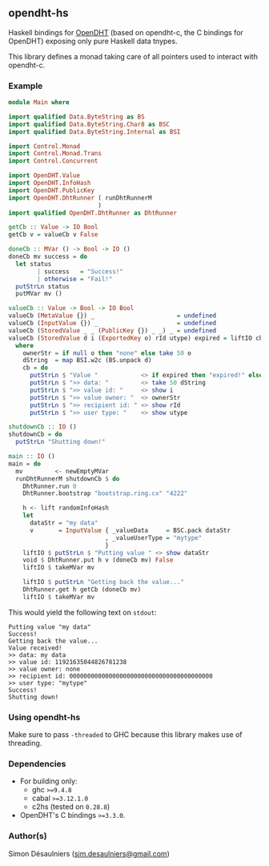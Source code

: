 
## opendht-hs

Haskell bindings for [OpenDHT](https://github.com/savoirfairelinux/opendht)
(based on opendht-c, the C bindings for OpenDHT) exposing only pure Haskell data
tnypes.

This library defines a monad taking care of all pointers used to interact with
opendht-c.

### Example

```haskell
module Main where

import qualified Data.ByteString as BS
import qualified Data.ByteString.Char8 as BSC
import qualified Data.ByteString.Internal as BSI

import Control.Monad
import Control.Monad.Trans
import Control.Concurrent

import OpenDHT.Value
import OpenDHT.InfoHash
import OpenDHT.PublicKey
import OpenDHT.DhtRunner ( runDhtRunnerM
                         )
import qualified OpenDHT.DhtRunner as DhtRunner

getCb :: Value -> IO Bool
getCb v = valueCb v False

doneCb :: MVar () -> Bool -> IO ()
doneCb mv success = do
  let status
        | success   = "Success!"
        | otherwise = "Fail!"
  putStrLn status
  putMVar mv ()

valueCb :: Value -> Bool -> IO Bool
valueCb (MetaValue {}) _                       = undefined
valueCb (InputValue {}) _                      = undefined
valueCb (StoredValue _ _ (PublicKey {}) _ _) _ = undefined
valueCb (StoredValue d i (ExportedKey o) rId utype) expired = liftIO cb >> return True
  where
    ownerStr = if null o then "none" else take 50 o
    dString  = map BSI.w2c (BS.unpack d)
    cb = do
      putStrLn $ "Value "            <> if expired then "expired!" else "received!"
      putStrLn $ ">> data: "         <> take 50 dString
      putStrLn $ ">> value id: "     <> show i
      putStrLn $ ">> value owner: "  <> ownerStr
      putStrLn $ ">> recipient id: " <> show rId
      putStrLn $ ">> user type: "    <> show utype

shutdownCb :: IO ()
shutdownCb = do
  putStrLn "Shutting down!"

main :: IO ()
main = do
  mv         <- newEmptyMVar
  runDhtRunnerM shutdownCb $ do
    DhtRunner.run 0
    DhtRunner.bootstrap "bootstrap.ring.cx" "4222"

    h <- lift randomInfoHash
    let
      dataStr = "my data"
      v       = InputValue { _valueData     = BSC.pack dataStr
                           , _valueUserType = "mytype"
                           }
    liftIO $ putStrLn $ "Putting value " <> show dataStr
    void $ DhtRunner.put h v (doneCb mv) False
    liftIO $ takeMVar mv

    liftIO $ putStrLn "Getting back the value..."
    DhtRunner.get h getCb (doneCb mv)
    liftIO $ takeMVar mv
```

This would yield the following text on `stdout`:

```
Putting value "my data"
Success!
Getting back the value...
Value received!
>> data: my data
>> value id: 11921635044826781238
>> value owner: none
>> recipient id: 0000000000000000000000000000000000000000
>> user type: "mytype"
Success!
Shutting down!
```

### Using opendht-hs

Make sure to pass `-threaded` to GHC because this library makes use of
threading.

### Dependencies

* For building only:
  * ghc `>=9.4.8`
  * cabal `>=3.12.1.0`
  * c2hs (tested on `0.28.8`)
* OpenDHT's C bindings `>=3.3.0`.

### Author(s)

Simon Désaulniers (sim.desaulniers@gmail.com)

<!-- vim: set sts=2 ts=2 sw=2 tw=0 et :-->

